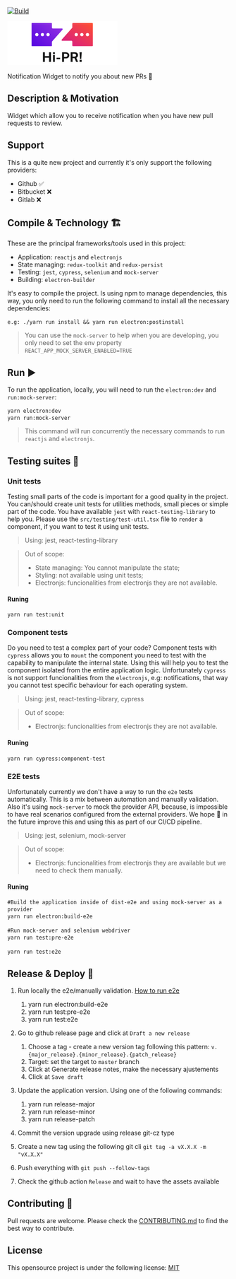 [![Build](https://github.com/nbentoneves/hi-pr/actions/workflows/build.yml/badge.svg)](https://github.com/nbentoneves/hi-pr/actions/workflows/build.yml)

<img src="./logo.png?raw=true" />

Notification Widget to notify you about new PRs 🚀

## Description & Motivation

Widget which allow you to receive notification when you have new pull requests to review.

<!-- TODO: Write about the motivation -->

## Support

This is a quite new project and currently it's only support the following providers:

- Github ✅
- Bitbucket ❌
- Gitlab ❌

## Compile & Technology 🏗️

These are the principal frameworks/tools used in this project:

- Application: `reactjs` and `electronjs`
- State managing: `redux-toolkit` and `redux-persist`
- Testing: `jest`, `cypress`, `selenium` and `mock-server`
- Building: `electron-builder`

It's easy to compile the project. Is using npm to manage dependencies,
this way, you only need to run the following command to install all the necessary dependencies:

```
e.g: ./yarn run install && yarn run electron:postinstall
```

> You can use the `mock-server` to help when you are developing, you only need to set the env property `REACT_APP_MOCK_SERVER_ENABLED=TRUE`

## Run ▶️

To run the application, locally, you will need to run the `electron:dev` and `run:mock-server`:

```
yarn electron:dev
yarn run:mock-server
```

> This command will run concurrently the necessary commands to run `reactjs` and `electronjs`.

## Testing suites 🧪

### Unit tests

Testing small parts of the code is important for a good quality in the project. You can/should create unit tests for utilities methods, small pieces or simple part of the code.
You have available `jest` with `react-testing-library` to help you. Please use the `src/testing/test-util.tsx` file to `render` a component, if you want to test it using unit tests.

> Using: jest, react-testing-library

> Out of scope:
>
> - State managing: You cannot manipulate the state;
> - Styling: not available using unit tests;
> - Electronjs: funcionalities from electronjs they are not available.

#### Runing

```
yarn run test:unit
```

### Component tests

Do you need to test a complex part of your code? Component tests with `cypress` allows you to `mount` the component you need to test with the capability to manipulate the internal state. Using this will help you to test the component isolated from the entire application logic.
Unfortunately `cypress` is not support funcionalities from the `electronjs`, e.g: notifications, that way you cannot test specific behaviour for each operating system.

> Using: jest, react-testing-library, cypress

> Out of scope:
>
> - Electronjs: funcionalities from electronjs they are not available.

#### Runing

```
yarn run cypress:component-test
```

### E2E tests

Unfortunately currently we don't have a way to run the `e2e` tests automatically. This is a mix between automation and manually validation. Also it's using `mock-server` to mock the provider API, because, is impossible to have real scenarios configured from the external providers.
We hope 🤞 in the future improve this and using this as part of our CI/CD pipeline.

> Using: jest, selenium, mock-server

> Out of scope:
>
> - Electronjs: funcionalities from electronjs they are available but we need to check them manually.

#### Runing

```
#Build the application inside of dist-e2e and using mock-server as a provider
yarn run electron:build-e2e

#Run mock-server and selenium webdriver
yarn run test:pre-e2e

yarn run test:e2e
```

## Release & Deploy 🚀

1. Run locally the e2e/manually validation. [How to run e2e](###-e2e-tests)

   1. yarn run electron:build-e2e
   2. yarn run test:pre-e2e
   3. yarn run test:e2e

2. Go to github release page and click at `Draft a new release`

   1. Choose a tag - create a new version tag following this pattern: `v.{major_release}.{minor_release}.{patch_release}`
   2. Target: set the target to `master` branch
   3. Click at Generate release notes, make the necessary ajustements
   4. Click at `Save draft`

3. Update the application version. Using one of the following commands:

   1. yarn run release-major
   2. yarn run release-minor
   3. yarn run release-patch

4. Commit the version upgrade using release git-cz type

5. Create a new tag using the following git cli `git tag -a vX.X.X -m "vX.X.X"`

6. Push everything with `git push --follow-tags`

7. Check the github action `Release` and wait to have the assets available

## Contributing 🙌

Pull requests are welcome. Please check the [CONTRIBUTING.md] to find the best way to contribute.

## License

This opensource project is under the following license: [MIT]

[contributing.md]: https://github.com/nbentoneves/hi-pr/blob/main/CONTRIBUTING.md
[mit]: https://github.com/nbentoneves/hi-pr/blob/main/LICENSE.txt
